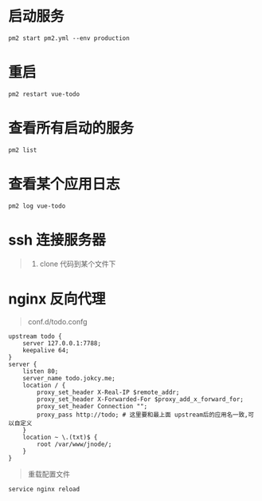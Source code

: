 # 启动服务
```
pm2 start pm2.yml --env production
```
# 重启
```
pm2 restart vue-todo
```
# 查看所有启动的服务
```
pm2 list
```
# 查看某个应用日志
```
pm2 log vue-todo
```
# ssh 连接服务器
> 1. clone 代码到某个文件下

# nginx 反向代理
> conf.d/todo.confg
```
upstream todo {
    server 127.0.0.1:7788;
    keepalive 64;
}
server {
    listen 80;
    server_name todo.jokcy.me;
    location / {
        proxy_set_header X-Real-IP $remote_addr;
        proxy_set_header X-Forwarded-For $proxy_add_x_forward_for;
        proxy_set_header Connection "";
        proxy_pass http://todo; # 这里要和最上面 upstream后的应用名一致,可以自定义
    }
    location ~ \.(txt)$ {
        root /var/www/jnode/;
    }
}
```
> 重载配置文件
```
service nginx reload
```